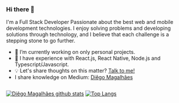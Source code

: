 ### Hi there 👋

I'm a Full Stack Developer Passionate about the best web and mobile development technologies. I enjoy solving problems and developing solutions through technology, and I believe that each challenge is a stepping stone to go further.

- 🔭 I’m currently working on only personal projects.
- 🌱 I have experience with React.js, React Native, Node.js and Typescript/Javascript.
- 💡 Let's share thoughts on this matter? <a href="https://www.linkedin.com/in/magalhaesdiego/" target="_blank">Talk to me!</a>
- I share knowledge on Medium: [Diêgo Magalhães](https://medium.com/@diegomagalhaes-dev)

<div align="center" style="align-self: center;align-items: center; display: flex; justify-content: space-between; width: 100%;">
    
[![Diêgo Magalhães github stats](https://github-readme-stats.vercel.app/api?username=diegomagalhaes-dev&show_icons=true&theme=radical&bg_color=30,0d0d0d,191919&title_color=fff&text_color=fff&icon_color=79ff97)](https://github.com/anuraghazra/github-readme-stats)
[![Top Langs](https://github-readme-stats.vercel.app/api/top-langs/?username=diegomagalhaes-dev&layout=compact&theme=radical&bg_color=30,0d0d0d,191919&title_color=fff&text_color=fff&icon_color=79ff97)](https://github.com/anuraghazra/github-readme-stats)
    
</div>
</div>







<!--
**diegomagalhaes-dev/diegomagalhaes-dev** is a ✨ _special_ ✨ repository because its `README.md` (this file) appears on your GitHub profile.

Here are some ideas to get you started:

- 🔭 I’m currently working on ...
- 🌱 I’m currently learning ...
- 👯 I’m looking to collaborate on ...
- 🤔 I’m looking for help with ...
- 💬 Ask me about ...
- �📫 How to reach me: ...
- 😄 Pronouns: ...
- ⚡ Fun fact: ...
-->
